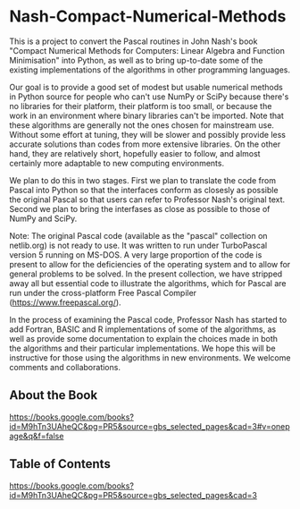 # Nash-Compact-Numerical-Methods

This is a project to convert the Pascal routines in John Nash's book "Compact Numerical Methods for Computers: Linear Algebra and Function Minimisation" into Python,
as well as to bring up-to-date some of the existing implementations of the algorithms in other programming languages.

Our goal is to provide a good set of modest but usable numerical methods in Python source for people who can't use NumPy or SciPy because there's no libraries for their platform, their platform is too small, or because the work in an environment where binary libraries can't be imported. Note that these algorithms are generally not the ones chosen for mainstream use. Without some effort at tuning, they will be slower and possibly provide less accurate solutions than codes from more extensive libraries. On the other hand, they are relatively short, hopefully easier to follow, and almost certainly more adaptable to new computing environments.

We plan to do this in two stages.  First we plan to translate the code from Pascal into Python so that the interfaces conform as closesly as possible the original Pascal so that users can refer to Professor Nash's original text.  Second we plan to bring the interfases as close as possible to those of NumPy and SciPy.

Note: The original Pascal code (available as the "pascal" collection on netlib.org) is not ready to use.  It was written to run under TurboPascal version 5 running on MS-DOS. A very large proportion of the code is present to allow for the deficiencies of the operating system and to allow for general problems to be solved. In the present collection, we have stripped away all but essential code to illustrate the algorithms, which for Pascal are run under the cross-platform Free Pascal Compiler (https://www.freepascal.org/). 

In the process of examining the Pascal code, Professor Nash has started to add Fortran, BASIC and R implementations of some of the algorithms, as well as provide some documentation to explain the choices made in both the algorithms and their particular implementations. We hope this will be instructive for those using the algorithms in new environments. We welcome comments and collaborations.

## About the Book

https://books.google.com/books?id=M9hTn3UAheQC&pg=PR5&source=gbs_selected_pages&cad=3#v=onepage&q&f=false


## Table of Contents

https://books.google.com/books?id=M9hTn3UAheQC&pg=PR5&source=gbs_selected_pages&cad=3


